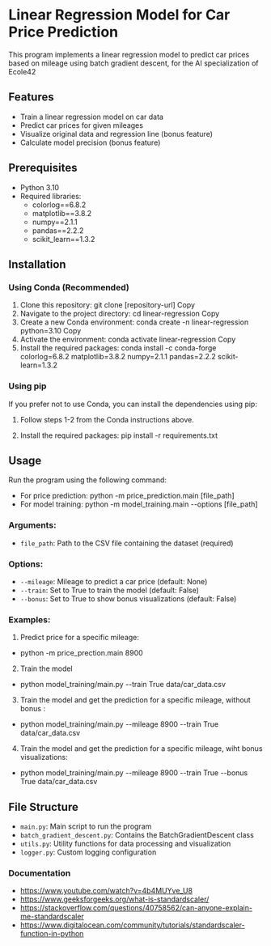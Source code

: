 # Linear Regression Model for Car Price Prediction

This program implements a linear regression model to predict car prices based on mileage using batch gradient descent, for the AI specialization of Ecole42

## Features

- Train a linear regression model on car data
- Predict car prices for given mileages
- Visualize original data and regression line (bonus feature)
- Calculate model precision (bonus feature)

## Prerequisites

- Python 3.10
- Required libraries:
  - colorlog==6.8.2
  - matplotlib==3.8.2
  - numpy==2.1.1
  - pandas==2.2.2
  - scikit_learn==1.3.2

## Installation

### Using Conda (Recommended)

1. Clone this repository:
git clone [repository-url]
Copy
2. Navigate to the project directory:
cd linear-regression
Copy
3. Create a new Conda environment:
conda create -n linear-regression python=3.10
Copy
4. Activate the environment:
conda activate linear-regression
Copy
5. Install the required packages:
conda install -c conda-forge colorlog=6.8.2 matplotlib=3.8.2 numpy=2.1.1 pandas=2.2.2 scikit-learn=1.3.2

### Using pip

If you prefer not to use Conda, you can install the dependencies using pip:

1. Follow steps 1-2 from the Conda instructions above.

2. Install the required packages:
pip install -r requirements.txt

## Usage

Run the program using the following command:

- For price prediction: python -m price_prediction.main [file_path]
- For model training: python -m model_training.main --options [file_path]

### Arguments:

- `file_path`: Path to the CSV file containing the dataset (required)

### Options:

- `--mileage`: Mileage to predict a car price (default: None)
- `--train`: Set to True to train the model (default: False)
- `--bonus`: Set to True to show bonus visualizations (default: False)

### Examples:

1. Predict price for a specific mileage:
- python -m price_prection.main 8900

2. Train the model
- python model_training/main.py --train True data/car_data.csv

3. Train the model and get the prediction for a specific mileage, without bonus :
- python model_training/main.py --mileage 8900 --train True  data/car_data.csv

4. Train the model and get the prediction for a specific mileage, wiht bonus visualizations:
- python model_training/main.py --mileage 8900 --train True --bonus True data/car_data.csv


## File Structure

- `main.py`: Main script to run the program
- `batch_gradient_descent.py`: Contains the BatchGradientDescent class
- `utils.py`: Utility functions for data processing and visualization
- `logger.py`: Custom logging configuration


### Documentation

- https://www.youtube.com/watch?v=4b4MUYve_U8
- https://www.geeksforgeeks.org/what-is-standardscaler/
- https://stackoverflow.com/questions/40758562/can-anyone-explain-me-standardscaler
- https://www.digitalocean.com/community/tutorials/standardscaler-function-in-python
